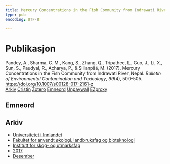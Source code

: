 ```yaml
---
title: Mercury Concentrations in the Fish Community from Indrawati River, Nepal
type: pub
encoding: UTF-8

---
```

<h1>Publikasjon</h1>
<article id="csl-bib-container-MZYV9VUJ" class="csl-bib-container">
  <div class="csl-bib-body"> <div class="csl-entry">Pandey, A., Sharma, C. M., Kang, S., Zhang, Q., Tripathee, L., Guo, J., Li, X., Sun, S., Paudyal, R., Acharya, P., &#38; Sillanpää, M. (2017). Mercury Concentrations in the Fish Community from Indrawati River, Nepal. <i>Bulletin of Environmental Contamination and Toxicology</i>, <i>99</i>(4), 500–505. <a href="https://doi.org/10.1007/s00128-017-2161-z">https://doi.org/10.1007/s00128-017-2161-z</a></div> </div>
  <div class="csl-bib-buttons">
    <a href="#taxonomy-article-MZYV9VUJ" alt="archive" class="csl-bib-button">Arkiv</a>
    <a href="https://app.cristin.no/results/show.jsf?id=1523583" alt="Cristin" class="csl-bib-button">Cristin</a>
    <a href="http://zotero.org/groups/5881554/items/MZYV9VUJ" alt="Zotero" class="csl-bib-button">Zotero</a>
    <a href="#keywords-article-MZYV9VUJ" alt="keywords" class="csl-bib-button">Emneord</a>
    <a href="https://doi.org/10.1007/s00128-017-2161-z" alt="Unpaywall" class="csl-bib-button">Unpaywall</a>
    <a href="https://doi.org/10.1007/s00128-017-2161-z" alt="EZproxy" class="csl-bib-button">EZproxy</a>
  </div>
  <div id="csl-bib-meta-container-MZYV9VUJ"></div>
</article>
<div id="csl-bib-meta-MZYV9VUJ" class="csl-bib-meta">
  <article id="keywords-article-MZYV9VUJ" class="keywords-article">
    <h1>Emneord</h1>
    
  </article>
  <article id="taxonomy-article-MZYV9VUJ" class="taxonomy-article">
    <h1>Arkiv</h1>
    <ul>
      <li><a href="{{< params subfolder >}}nn/archive/?key=3DCRN523">Universitetet i Innlandet</a></li>
      <li><a href="{{< params subfolder >}}nn/archive/?key=T77LXH6D">Fakultet for anvendt økologi, landbruksfag og bioteknologi</a></li>
      <li><a href="{{< params subfolder >}}nn/archive/?key=7TRARPE3">Institutt for skog- og utmarksfag</a></li>
      <li><a href="{{< params subfolder >}}nn/archive/?key=QVBAYKNY">2017</a></li>
      <li><a href="{{< params subfolder >}}nn/archive/?key=4G7DYTMM">Desember</a></li>
    </ul>
  </article>
</div>
